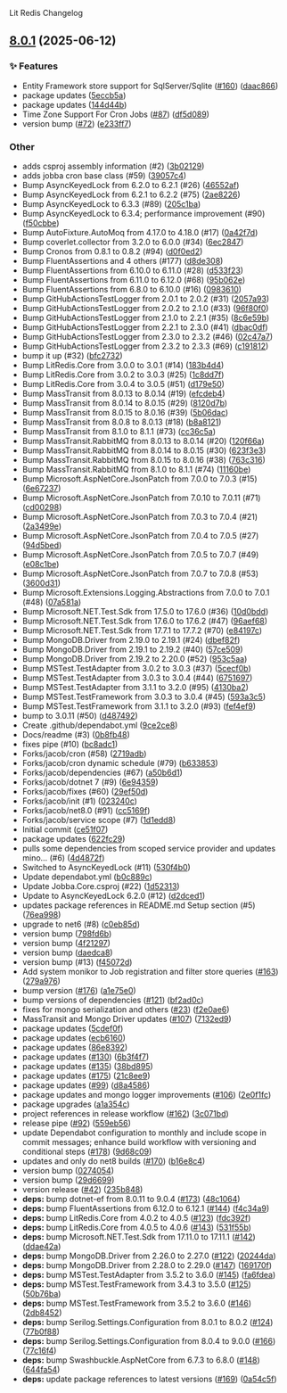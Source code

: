 Lit Redis Changelog
<a name="8.0.1"></a>
## [8.0.1](https://www.github.com/firebend/jobba/releases/tag/v8.0.1) (2025-06-12)

### ✨ Features

* Entity Framework store support for SqlServer/Sqlite ([#160](https://www.github.com/firebend/jobba/issues/160)) ([daac866](https://www.github.com/firebend/jobba/commit/daac866f4765c77794a77d3d9b1ca61cae4e39b1))
* package updates ([5eccb5a](https://www.github.com/firebend/jobba/commit/5eccb5aca3675bacb206d6421025e8f65e02d4fb))
* package updates ([144d44b](https://www.github.com/firebend/jobba/commit/144d44bd1291e13be7ccc30d6c108fc4c094a100))
* Time Zone Support For Cron Jobs ([#87](https://www.github.com/firebend/jobba/issues/87)) ([df5d089](https://www.github.com/firebend/jobba/commit/df5d08905105e918a59ea53cb8992a3a85ae29dc))
* version bump ([#72](https://www.github.com/firebend/jobba/issues/72)) ([e233ff7](https://www.github.com/firebend/jobba/commit/e233ff740426c5457dd25dea3b96a20f01d20dd9))

### Other

* adds csproj assembly information (#2) ([3b02129](https://www.github.com/firebend/jobba/commit/3b021294a0ff6fbe64e5271ec6b086113328cc40))
* adds jobba cron base class (#59) ([39057c4](https://www.github.com/firebend/jobba/commit/39057c449fa60ed8f88c43ac9c0345d7e172bd25))
* Bump AsyncKeyedLock from 6.2.0 to 6.2.1 (#26) ([46552af](https://www.github.com/firebend/jobba/commit/46552afdf6131621029a63c53f22dda111d98f24))
* Bump AsyncKeyedLock from 6.2.1 to 6.2.2 (#75) ([2ae8226](https://www.github.com/firebend/jobba/commit/2ae822637e36ba214820ef5baaa90b88246dda4e))
* Bump AsyncKeyedLock to 6.3.3 (#89) ([205c1ba](https://www.github.com/firebend/jobba/commit/205c1ba7a90b305ace629b8e2e11913201d6ac8f))
* Bump AsyncKeyedLock to 6.3.4; performance improvement (#90) ([f50cbbe](https://www.github.com/firebend/jobba/commit/f50cbbe23b987448d89cc4797793dbde5768759b))
* Bump AutoFixture.AutoMoq from 4.17.0 to 4.18.0 (#17) ([0a42f7d](https://www.github.com/firebend/jobba/commit/0a42f7d70ef4490c095247e981223df460fd6479))
* Bump coverlet.collector from 3.2.0 to 6.0.0 (#34) ([6ec2847](https://www.github.com/firebend/jobba/commit/6ec28478b667aa4f66e10ad86567e72416d5324f))
* Bump Cronos from 0.8.1 to 0.8.2 (#94) ([d0f0ed2](https://www.github.com/firebend/jobba/commit/d0f0ed21d3b4e47cbed66a548a10b6e3439f64e0))
* Bump FluentAssertions and 4 others (#177) ([d8de308](https://www.github.com/firebend/jobba/commit/d8de3080cdf0fdd75d62b2295a9c1aa46b8d399e))
* Bump FluentAssertions from 6.10.0 to 6.11.0 (#28) ([d533f23](https://www.github.com/firebend/jobba/commit/d533f23e352abeee8f4260a200b01d48a0c441e8))
* Bump FluentAssertions from 6.11.0 to 6.12.0 (#68) ([95b062e](https://www.github.com/firebend/jobba/commit/95b062ea10c049628decde49e1935ab50d6834fa))
* Bump FluentAssertions from 6.8.0 to 6.10.0 (#16) ([0983610](https://www.github.com/firebend/jobba/commit/0983610f28854f17a595cece009ea78a9a18d7b3))
* Bump GitHubActionsTestLogger from 2.0.1 to 2.0.2 (#31) ([2057a93](https://www.github.com/firebend/jobba/commit/2057a9340e8dcb9ed33eb205fe8ce7b36ae3c3f3))
* Bump GitHubActionsTestLogger from 2.0.2 to 2.1.0 (#33) ([96f80f0](https://www.github.com/firebend/jobba/commit/96f80f012c39b20517a611f86680b3dbf9f126b1))
* Bump GitHubActionsTestLogger from 2.1.0 to 2.2.1 (#35) ([8c6e59b](https://www.github.com/firebend/jobba/commit/8c6e59be74197286e1a7e6a016d928219475cc85))
* Bump GitHubActionsTestLogger from 2.2.1 to 2.3.0 (#41) ([dbac0df](https://www.github.com/firebend/jobba/commit/dbac0df65d07b0af2147279ffc83dc2860358da1))
* Bump GitHubActionsTestLogger from 2.3.0 to 2.3.2 (#46) ([02c47a7](https://www.github.com/firebend/jobba/commit/02c47a7f635eb143fa9f16e80c883409d4108787))
* Bump GitHubActionsTestLogger from 2.3.2 to 2.3.3 (#69) ([c191812](https://www.github.com/firebend/jobba/commit/c191812ca86c5b16a484aa75c585b635068d69cb))
* bump it up (#32) ([bfc2732](https://www.github.com/firebend/jobba/commit/bfc2732468463b2843ca77fe05da0fc1435bd6e4))
* Bump LitRedis.Core from 3.0.0 to 3.0.1 (#14) ([183b4d4](https://www.github.com/firebend/jobba/commit/183b4d466e7034b2e997ff547f168865d94e066e))
* Bump LitRedis.Core from 3.0.2 to 3.0.3 (#25) ([1c8dd7f](https://www.github.com/firebend/jobba/commit/1c8dd7f728c2fd7315ff09220e96a9f2a0e0feff))
* Bump LitRedis.Core from 3.0.4 to 3.0.5 (#51) ([d179e50](https://www.github.com/firebend/jobba/commit/d179e50fa2434b6b1083ee991b21cf88855d05ed))
* Bump MassTransit from 8.0.13 to 8.0.14 (#19) ([efcdeb4](https://www.github.com/firebend/jobba/commit/efcdeb45bff570211706642e8102d50094c40e83))
* Bump MassTransit from 8.0.14 to 8.0.15 (#29) ([8120d7b](https://www.github.com/firebend/jobba/commit/8120d7bf43ff7863dd26055014cb54624b882710))
* Bump MassTransit from 8.0.15 to 8.0.16 (#39) ([5b06dac](https://www.github.com/firebend/jobba/commit/5b06dacd3e286ea1103d3d87af25630c2b170237))
* Bump MassTransit from 8.0.8 to 8.0.13 (#18) ([b8a8121](https://www.github.com/firebend/jobba/commit/b8a8121c4a1d021c6a602440c713b544726fca52))
* Bump MassTransit from 8.1.0 to 8.1.1 (#73) ([cc36c5a](https://www.github.com/firebend/jobba/commit/cc36c5a033ea8fa1e46ea4a73b9d95ca8886ada9))
* Bump MassTransit.RabbitMQ from 8.0.13 to 8.0.14 (#20) ([120f66a](https://www.github.com/firebend/jobba/commit/120f66a1e93de3d4f0fa112a5528b1cb1789c432))
* Bump MassTransit.RabbitMQ from 8.0.14 to 8.0.15 (#30) ([623f3e3](https://www.github.com/firebend/jobba/commit/623f3e38504f324c9588c1df51587a3079ff3a61))
* Bump MassTransit.RabbitMQ from 8.0.15 to 8.0.16 (#38) ([763c316](https://www.github.com/firebend/jobba/commit/763c316044b195f3b9e925c7b5f4d82da85158c8))
* Bump MassTransit.RabbitMQ from 8.1.0 to 8.1.1 (#74) ([11160be](https://www.github.com/firebend/jobba/commit/11160be42ed12e7e6db94c539de2e26a1c155b42))
* Bump Microsoft.AspNetCore.JsonPatch from 7.0.0 to 7.0.3 (#15) ([6e67237](https://www.github.com/firebend/jobba/commit/6e672376d9ed0e8a43accdd7e9a6dba3b1f07ae2))
* Bump Microsoft.AspNetCore.JsonPatch from 7.0.10 to 7.0.11 (#71) ([cd00298](https://www.github.com/firebend/jobba/commit/cd002982be99807d41d784cd75bf393c8e8a0081))
* Bump Microsoft.AspNetCore.JsonPatch from 7.0.3 to 7.0.4 (#21) ([2a3499e](https://www.github.com/firebend/jobba/commit/2a3499edbffffa2aaf5d7140f66b18ae65113c40))
* Bump Microsoft.AspNetCore.JsonPatch from 7.0.4 to 7.0.5 (#27) ([94d5bed](https://www.github.com/firebend/jobba/commit/94d5bed3f5c067f4ee0734fb0edbbc8a19b05bef))
* Bump Microsoft.AspNetCore.JsonPatch from 7.0.5 to 7.0.7 (#49) ([e08c1be](https://www.github.com/firebend/jobba/commit/e08c1bec8beafac77add4f5cf6eeeeab272050a6))
* Bump Microsoft.AspNetCore.JsonPatch from 7.0.7 to 7.0.8 (#53) ([3600d31](https://www.github.com/firebend/jobba/commit/3600d31178129da425449f6a30b24929737b2c55))
* Bump Microsoft.Extensions.Logging.Abstractions from 7.0.0 to 7.0.1 (#48) ([07a581a](https://www.github.com/firebend/jobba/commit/07a581a1aa0bf8087f95aaf7bce014c1a00ecfd5))
* Bump Microsoft.NET.Test.Sdk from 17.5.0 to 17.6.0 (#36) ([10d0bdd](https://www.github.com/firebend/jobba/commit/10d0bdddb2fb8fe2935aabc8f9ff863ae26de57c))
* Bump Microsoft.NET.Test.Sdk from 17.6.0 to 17.6.2 (#47) ([96aef68](https://www.github.com/firebend/jobba/commit/96aef68a020c6e2d622c0da4946fe9366ec72aed))
* Bump Microsoft.NET.Test.Sdk from 17.7.1 to 17.7.2 (#70) ([e84197c](https://www.github.com/firebend/jobba/commit/e84197cc01167d4a98e928fca42e3cc9d79c4db1))
* Bump MongoDB.Driver from 2.19.0 to 2.19.1 (#24) ([dbef82f](https://www.github.com/firebend/jobba/commit/dbef82f773694b84132875dfc25fc45741fe3be7))
* Bump MongoDB.Driver from 2.19.1 to 2.19.2 (#40) ([57ce509](https://www.github.com/firebend/jobba/commit/57ce5096c220799c0c4a3c2bc768a42ad83756aa))
* Bump MongoDB.Driver from 2.19.2 to 2.20.0 (#52) ([953c5aa](https://www.github.com/firebend/jobba/commit/953c5aa9f93bf531a46e1d503e07bbdcaca231d5))
* Bump MSTest.TestAdapter from 3.0.2 to 3.0.3 (#37) ([5cecf0b](https://www.github.com/firebend/jobba/commit/5cecf0b372c665cb9357bbe16db417fcf7dd97b5))
* Bump MSTest.TestAdapter from 3.0.3 to 3.0.4 (#44) ([6751697](https://www.github.com/firebend/jobba/commit/67516972f1f8746b6e70cad360c5e81eaedd1156))
* Bump MSTest.TestAdapter from 3.1.1 to 3.2.0 (#95) ([4130ba2](https://www.github.com/firebend/jobba/commit/4130ba212f66f2835a5e4e5edf2d16e96e0d29f2))
* Bump MSTest.TestFramework from 3.0.3 to 3.0.4 (#45) ([593a3c5](https://www.github.com/firebend/jobba/commit/593a3c5c9ca951bc5fd0f4ad0acbad1bc0f00d35))
* Bump MSTest.TestFramework from 3.1.1 to 3.2.0 (#93) ([fef4ef9](https://www.github.com/firebend/jobba/commit/fef4ef9f532fda2b7bee7c8c15a3d159589f3057))
* bump to 3.0.11 (#50) ([d487492](https://www.github.com/firebend/jobba/commit/d48749293f67137ea11052469edb29ce85466719))
* Create .github/dependabot.yml ([9ce2ce8](https://www.github.com/firebend/jobba/commit/9ce2ce8415ef8fdce9acbe6f579f779db4be0b19))
* Docs/readme (#3) ([0b8fb48](https://www.github.com/firebend/jobba/commit/0b8fb483dbba2e70acb97347ca332f6f5db6a7a3))
* fixes pipe (#10) ([bc8adc1](https://www.github.com/firebend/jobba/commit/bc8adc138b02acc29980f7b18a848ff4f50a8075))
* Forks/jacob/cron (#58) ([2719adb](https://www.github.com/firebend/jobba/commit/2719adb2cb951bb5e7d66df504768afcedf64e3d))
* Forks/jacob/cron dynamic schedule (#79) ([b633853](https://www.github.com/firebend/jobba/commit/b633853d87a76aeacb8eba801ae20260debaae0d))
* Forks/jacob/dependencies (#67) ([a50b6d1](https://www.github.com/firebend/jobba/commit/a50b6d1b7ad47b0be1cb47243f420b304c4d28d4))
* Forks/jacob/dotnet 7 (#9) ([6e94359](https://www.github.com/firebend/jobba/commit/6e943598c23d5034348e6c6a8df0b0cfb91c1af9))
* Forks/jacob/fixes (#60) ([29ef50d](https://www.github.com/firebend/jobba/commit/29ef50daaa897ed309f49dd5cc77875250384bad))
* Forks/jacob/init (#1) ([023240c](https://www.github.com/firebend/jobba/commit/023240cb925aa84792ae2a7fbf194453c8ef2bca))
* Forks/jacob/net8.0 (#91) ([cc5169f](https://www.github.com/firebend/jobba/commit/cc5169fc40bcc8b9fa13df2fb84758930b835a84))
* Forks/jacob/service scope (#7) ([1d1edd8](https://www.github.com/firebend/jobba/commit/1d1edd8ae42f3d7235afcb7a108beed0db1ebd74))
* Initial commit ([ce51f07](https://www.github.com/firebend/jobba/commit/ce51f076e22ca6bd5cbbe1d4d7f57a790c3a5454))
* package updates ([622fc29](https://www.github.com/firebend/jobba/commit/622fc295081f9c5465e51374e4e123d624281939))
* pulls some dependencies from scoped service provider and updates mino… (#6) ([4d4872f](https://www.github.com/firebend/jobba/commit/4d4872f38bfd8b844de3b937943e8ea32b16089c))
* Switched to AsyncKeyedLock (#11) ([530f4b0](https://www.github.com/firebend/jobba/commit/530f4b04733bb7b09ad8c91356165008a0a2fb60))
* Update dependabot.yml ([b0c889c](https://www.github.com/firebend/jobba/commit/b0c889c87e5a1d0c76ca6aaeae88a41aa54f7666))
* Update Jobba.Core.csproj (#22) ([1d52313](https://www.github.com/firebend/jobba/commit/1d5231300e57387bf2580b698ed45e96bda2fa8e))
* Update to AsyncKeyedLock 6.2.0 (#12) ([d2dced1](https://www.github.com/firebend/jobba/commit/d2dced107552d3d3598ddea6ca97bab2b36b7ebb))
* updates package references in README.md Setup section (#5) ([76ea998](https://www.github.com/firebend/jobba/commit/76ea9986138010ed15ed6c90142073c115c6aa6a))
* upgrade to net6 (#8) ([c0eb85d](https://www.github.com/firebend/jobba/commit/c0eb85d591a429ea097897ad58db3e2d2719946f))
* version bump ([798fd6b](https://www.github.com/firebend/jobba/commit/798fd6bf7af8aebaf2e25c60c4be21dec137fbdc))
* version bump ([4f21297](https://www.github.com/firebend/jobba/commit/4f21297b5122cf2c3ebe9df4389197d95967a355))
* version bump ([daedca8](https://www.github.com/firebend/jobba/commit/daedca8d9cf4e68a630d931d64c0bac5cef69418))
* version bump (#13) ([f45072d](https://www.github.com/firebend/jobba/commit/f45072d97a7f9881c8862f1bdc2b1f0f3336074a))
* Add system monikor to Job registration and filter store queries ([#163](https://www.github.com/firebend/jobba/issues/163)) ([279a976](https://www.github.com/firebend/jobba/commit/279a976145bf3002cd8b64785f3d5ed662af0250))
* bump version ([#176](https://www.github.com/firebend/jobba/issues/176)) ([a1e75e0](https://www.github.com/firebend/jobba/commit/a1e75e03d50350c53624d43d2bb68b5db293704a))
* bump versions of dependencies ([#121](https://www.github.com/firebend/jobba/issues/121)) ([bf2ad0c](https://www.github.com/firebend/jobba/commit/bf2ad0ca2ac232c28522aa423a9fca5c820cea35))
* fixes for mongo serialization and others ([#23](https://www.github.com/firebend/jobba/issues/23)) ([f2e0ae6](https://www.github.com/firebend/jobba/commit/f2e0ae65065c975b3dd80e699b56f11684659d30))
* MassTransit and Mongo Driver updates ([#107](https://www.github.com/firebend/jobba/issues/107)) ([7132ed9](https://www.github.com/firebend/jobba/commit/7132ed938b5de107d92a46f09457a56c4d865c5e))
* package updates ([5cdef0f](https://www.github.com/firebend/jobba/commit/5cdef0ffa36e44824f132a740329388a797763b2))
* package updates ([ecb6160](https://www.github.com/firebend/jobba/commit/ecb6160b2b6e5e323467565c0720c9ed8a2e92cf))
* package updates ([86e8392](https://www.github.com/firebend/jobba/commit/86e8392fa9bd0141ca50b749229577f14b3c524f))
* package updates ([#130](https://www.github.com/firebend/jobba/issues/130)) ([6b3f4f7](https://www.github.com/firebend/jobba/commit/6b3f4f7a18c1b03d0b378dff199392adc26fd38e))
* package updates ([#135](https://www.github.com/firebend/jobba/issues/135)) ([38bd895](https://www.github.com/firebend/jobba/commit/38bd895448c526f2304cccc0cd531f57e1427e06))
* package updates ([#175](https://www.github.com/firebend/jobba/issues/175)) ([21c8ee9](https://www.github.com/firebend/jobba/commit/21c8ee9c26dfc8702de4dd4d822507854c2d48a0))
* package updates ([#99](https://www.github.com/firebend/jobba/issues/99)) ([d8a4586](https://www.github.com/firebend/jobba/commit/d8a4586eddd96eedc495dc64b9e09c0b84d67d49))
* package updates and mongo logger improvements ([#106](https://www.github.com/firebend/jobba/issues/106)) ([2e0f1fc](https://www.github.com/firebend/jobba/commit/2e0f1fc0248db1ca03a17a1eb2b7e5d49ef8970e))
* package upgrades ([a1a354c](https://www.github.com/firebend/jobba/commit/a1a354cc380af319741ba11e736f99254f02f2cd))
* project references in release workflow ([#162](https://www.github.com/firebend/jobba/issues/162)) ([3c071bd](https://www.github.com/firebend/jobba/commit/3c071bdb4853ae9d238532fadbe9c12942635880))
* release pipe ([#92](https://www.github.com/firebend/jobba/issues/92)) ([559eb56](https://www.github.com/firebend/jobba/commit/559eb56bbdc560976168f0a3813ec392318104d8))
* update Dependabot configuration to monthly and include scope in commit messages; enhance build workflow with versioning and conditional steps ([#178](https://www.github.com/firebend/jobba/issues/178)) ([9d68c09](https://www.github.com/firebend/jobba/commit/9d68c0926b30a6a8f7cd6196aafe6775a2f45d05))
* updates and only do net8 builds ([#170](https://www.github.com/firebend/jobba/issues/170)) ([b16e8c4](https://www.github.com/firebend/jobba/commit/b16e8c49948b3ab35b80213537b4f9ae91fb73e5))
* version bump ([0274054](https://www.github.com/firebend/jobba/commit/027405466824cd51494236137f3a15dfa477316c))
* version bump ([29d6699](https://www.github.com/firebend/jobba/commit/29d669977488e3d6ac996f74740514b11c123355))
* version release ([#42](https://www.github.com/firebend/jobba/issues/42)) ([235b848](https://www.github.com/firebend/jobba/commit/235b848db15bd6ffc549ac9eccb46c827d24b23a))
* **deps:** bump dotnet-ef from 8.0.11 to 9.0.4 ([#173](https://www.github.com/firebend/jobba/issues/173)) ([48c1064](https://www.github.com/firebend/jobba/commit/48c1064f948aa9a3418594c0a609cd76b9432376))
* **deps:** bump FluentAssertions from 6.12.0 to 6.12.1 ([#144](https://www.github.com/firebend/jobba/issues/144)) ([f4c34a9](https://www.github.com/firebend/jobba/commit/f4c34a9c8dca6aec769a218130af2895360e6133))
* **deps:** bump LitRedis.Core from 4.0.2 to 4.0.5 ([#123](https://www.github.com/firebend/jobba/issues/123)) ([fdc392f](https://www.github.com/firebend/jobba/commit/fdc392f6a7e2cfa3ee4cfbfcb2fc373944f6139b))
* **deps:** bump LitRedis.Core from 4.0.5 to 4.0.6 ([#143](https://www.github.com/firebend/jobba/issues/143)) ([531f55b](https://www.github.com/firebend/jobba/commit/531f55bbfef742a499f4929a8938ac4af318ea53))
* **deps:** bump Microsoft.NET.Test.Sdk from 17.11.0 to 17.11.1 ([#142](https://www.github.com/firebend/jobba/issues/142)) ([ddae42a](https://www.github.com/firebend/jobba/commit/ddae42a4aa49d2538e69c3636311e1c049367f2f))
* **deps:** bump MongoDB.Driver from 2.26.0 to 2.27.0 ([#122](https://www.github.com/firebend/jobba/issues/122)) ([20244da](https://www.github.com/firebend/jobba/commit/20244da3062eb90d9446ec6bc9ae7e80193586d2))
* **deps:** bump MongoDB.Driver from 2.28.0 to 2.29.0 ([#147](https://www.github.com/firebend/jobba/issues/147)) ([169170f](https://www.github.com/firebend/jobba/commit/169170fe3a94cde0f5dae3686893830251328bb9))
* **deps:** bump MSTest.TestAdapter from 3.5.2 to 3.6.0 ([#145](https://www.github.com/firebend/jobba/issues/145)) ([fa6fdea](https://www.github.com/firebend/jobba/commit/fa6fdeaa15cb520af7cf5566485e7dd274a02492))
* **deps:** bump MSTest.TestFramework from 3.4.3 to 3.5.0 ([#125](https://www.github.com/firebend/jobba/issues/125)) ([50b76ba](https://www.github.com/firebend/jobba/commit/50b76baec2f7ca24562936a1469e75e6611deef8))
* **deps:** bump MSTest.TestFramework from 3.5.2 to 3.6.0 ([#146](https://www.github.com/firebend/jobba/issues/146)) ([2db8452](https://www.github.com/firebend/jobba/commit/2db84521d8529ad183019e44a956826290ca469b))
* **deps:** bump Serilog.Settings.Configuration from 8.0.1 to 8.0.2 ([#124](https://www.github.com/firebend/jobba/issues/124)) ([77b0f88](https://www.github.com/firebend/jobba/commit/77b0f88ad1764f9c7772faffe442e024c8e49453))
* **deps:** bump Serilog.Settings.Configuration from 8.0.4 to 9.0.0 ([#166](https://www.github.com/firebend/jobba/issues/166)) ([77c16f4](https://www.github.com/firebend/jobba/commit/77c16f4537bc622a696b695c0776c84718a61ea2))
* **deps:** bump Swashbuckle.AspNetCore from 6.7.3 to 6.8.0 ([#148](https://www.github.com/firebend/jobba/issues/148)) ([644fa54](https://www.github.com/firebend/jobba/commit/644fa54c58e1b6c402661ec62c17e9224b75bf07))
* **deps:** update package references to latest versions ([#169](https://www.github.com/firebend/jobba/issues/169)) ([0a54c5f](https://www.github.com/firebend/jobba/commit/0a54c5fa3e9efcc0889e572665f5a4d294d36ebf))

